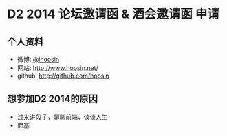 # D2 2014 论坛邀请函 & 酒会邀请函 申请

## 个人资料

- 微博: [@ihoosin](http://weibo.com/273500363)
- 网站: http://www.hoosin.net/
- github: http://github.com/hoosin

## 想参加D2 2014的原因

- 过来讲段子，聊聊前端，谈谈人生
- 面基
